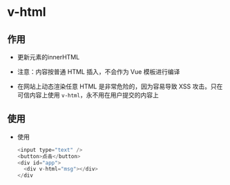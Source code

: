 # v-html

## 作用

+ 更新元素的innerHTML

+ 注意：内容按普通 HTML 插入，不会作为 Vue 模板进行编译

+ 在网站上动态渲染任意 HTML 是非常危险的，因为容易导致 XSS 攻击。只在可信内容上使用 `v-html`，永不用在用户提交的内容上

## 使用

+ 使用

    ```js
    <input type="text" />
    <button>点击</button>
    <div id="app">
      <div v-html="msg"></div>
    </div
    ```
